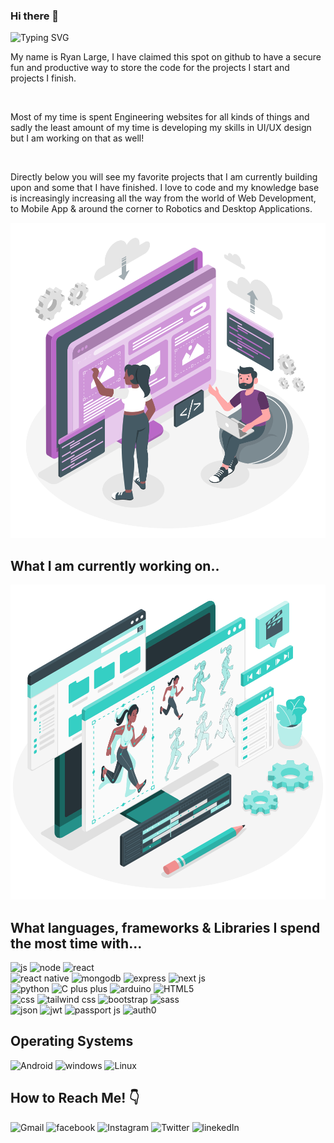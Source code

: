 ### Hi there 👋

<img src="https://readme-typing-svg.demolab.com?font=SansSarif&size=50&duration=2500&pause=2000&color=FFF&width=1000&height=200&lines=Hi!+My+name+is+Ryan+Large!!%2C+;Welcome+to+my+Github+profile!!" alt="Typing SVG" />

<p>My name is Ryan Large, I have claimed this spot on github
to have a secure fun and productive way to store the code
for the projects I start and projects I finish.</p> 
<br/>
<p>Most of my time is spent Engineering websites for all kinds of things
and sadly the least amount of my time is developing my skills in UI/UX design
but I am working on that as well!</p>
<br/> 
<p>Directly below you will see my favorite projects 
that I am currently building upon and some that I have finished.
I love to code and my knowledge base is increasingly increasing
all the way from the world of Web Development, to Mobile App & around the
corner to Robotics and Desktop Applications.</p>

<img src="./assets/WebsiteCreator-amico.svg" alt="Cool Photo" />

## What I am currently working on..

<img src="./assets/web.svg" alt="web" />

## What languages, frameworks & Libraries I spend the most time with...  

<img style="width: 25px; height: 25px" src="https://seeklogo.com/images/J/javascript-logo-8892AEFCAC-seeklogo.com.png" alt="js" /> <img style="width: 25px; height: 25px" src="https://cdn.pixabay.com/photo/2015/04/23/17/41/node-js-736399_1280.png" alt="node" /> <img style="width: 25px; height: 25px" src="https://cdn.worldvectorlogo.com/logos/react-2.svg" alt="react" />
<br/>
<img style="width: 25px; height: 25px" src="https://cdn.worldvectorlogo.com/logos/react-native-1.svg" alt="react native" /> <img style="width: 25px; height: 25px" src="https://cdn.worldvectorlogo.com/logos/mongodb-icon-1.svg" alt="mongodb" /> <img style="width: 25px; height: 25px" src="https://cdn.worldvectorlogo.com/logos/express-109.svg" alt="express" /> <img style="width: 25px; height: 25px" src="https://cdn.worldvectorlogo.com/logos/next-js.svg" alt="next js" />
<br/>
<img style="width: 25px; height: 25px" src="https://cdn.worldvectorlogo.com/logos/python-5.svg" alt="python" /> <img style="width: 25px; height: 25px" src="https://cdn.worldvectorlogo.com/logos/c.svg" alt="C plus plus" /> <img style="width: 25px; height: 25px" src="https://cdn.worldvectorlogo.com/logos/arduino-1.svg" alt="arduino" /> <img style="width: 25px; height: 25px" src="https://cdn.worldvectorlogo.com/logos/html-1.svg" alt="HTML5" />
<br/>
<img style="width: 25px; height: 25px" src="https://cdn.worldvectorlogo.com/logos/css-3.svg" alt="css" /> <img style="width: 25px; height: 25px" src="https://cdn.worldvectorlogo.com/logos/tailwind-css-2.svg" alt="tailwind css" /> <img style="width: 25px; height: 25px" src="https://cdn.worldvectorlogo.com/logos/bootstrap-5-1.svg" alt="bootstrap" /> <img style="width: 25px; height: 25px" src="https://cdn.worldvectorlogo.com/logos/sass-1.svg" alt="sass" />
<br/>
<img style="width: 25px; height: 25px" src="https://cdn.worldvectorlogo.com/logos/json-5.svg" alt="json" /> <img style="width: 25px; height: 25px" src="https://cdn.worldvectorlogo.com/logos/jwtio-json-web-token.svg" alt="jwt" /> <img style="width: 25px; height: 25px" src="https://cdn.worldvectorlogo.com/logos/passport.svg" alt="passport js" /> <img style="width: 25px; height: 25px" src="https://cdn.worldvectorlogo.com/logos/auth0.svg" alt="auth0" />

## Operating Systems 
<img src="https://img.shields.io/badge/Android-3DDC84?style=for-the-badge&logo=android&logoColor=white" alt="Android" />
<img src="https://img.shields.io/badge/Windows-0078D6?style=for-the-badge&logo=windows&logoColor=white" alt="windows" />
<img src="https://img.shields.io/badge/Linux-FCC624?style=for-the-badge&logo=linux&logoColor=black" alt="Linux" />

## How to Reach Me! 👇
<img src="https://img.shields.io/badge/Gmail-D14836?style=for-the-badge&logo=gmail&logoColor=white" alt="Gmail" /> <img src="https://img.shields.io/badge/Facebook-1877F2?style=for-the-badge&logo=facebook&logoColor=white" alt="facebook" />
<img src="https://img.shields.io/badge/Instagram-E4405F?style=for-the-badge&logo=instagram&logoColor=white" alt="Instagram" /> <img src="https://img.shields.io/badge/Twitter-1DA1F2?style=for-the-badge&logo=twitter&logoColor=white" alt="Twitter" />
<img src="https://img.shields.io/badge/LinkedIn-0077B5?style=for-the-badge&logo=linkedin&logoColor=white" alt="linekedIn" />

